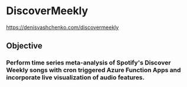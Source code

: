 # DiscoverMeekly
https://denisvashchenko.com/discovermeekly
## Objective
### Perform time series meta-analysis of Spotify's Discover Weekly songs with cron triggered Azure Function Apps and incorporate live visualization of audio features. 